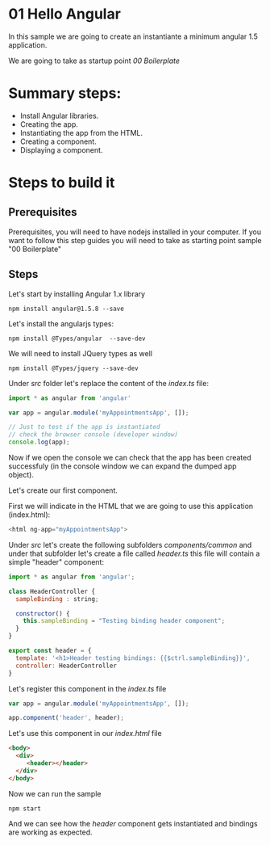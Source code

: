 # 01 Hello Angular

In this sample we are going to create an instantiante a minimum angular 1.5 application.

We are going to take as startup point _00 Boilerplate_

# Summary steps:

- Install Angular libraries.
- Creating the app.
- Instantiating the app from the HTML.
- Creating a component.
- Displaying a component.

# Steps to build it

## Prerequisites

Prerequisites, you will need to have nodejs installed in your computer. If you want to follow this step guides you will need to take as starting point sample "00 Boilerplate"

## Steps


Let's start by installing Angular 1.x library

```
npm install angular@1.5.8 --save
```


Let's install the angularjs types:

```
npm install @Types/angular  --save-dev
```

We will need to install JQuery types as well

```
npm install @Types/jquery --save-dev
```

Under _src_ folder let's replace the content of the _index.ts_ file:

```javascript
import * as angular from 'angular'

var app = angular.module('myAppointmentsApp', []);

// Just to test if the app is instantiated
// check the browser console (developer window)
console.log(app);
```

Now if we open the console we can check that the app has been created successfuly
(in the console window we can expand the dumped app object).

Let's create our first component.

First we will indicate in the HTML that we are going to use this application (index.html):

```javascript
<html ng-app="myAppointmentsApp">
```

Under _src_ let's create the following subfolders _components/common_ and
under that subfolder let's create a file called _header.ts_ this file will
contain a simple "header" component:

```javascript
import * as angular from 'angular';

class HeaderController {
  sampleBinding : string;

  constructor() {
    this.sampleBinding = "Testing binding header component";
  }
}

export const header = {
  template: '<h1>Header testing bindings: {{$ctrl.sampleBinding}}',
  controller: HeaderController
}
```

Let's register this component in the _index.ts_ file

```javascript
var app = angular.module('myAppointmentsApp', []);

app.component('header', header);
```

Let's use this component in our _index.html_ file

```html
<body>
  <div>
     <header></header>
  </div>
</body>
```

Now we can run the sample

```
npm start
```

And we can see how the _header_ component gets instantiated and bindings are
working as expected.
